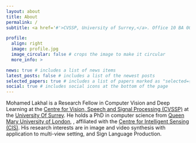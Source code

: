 ```yaml
---
layout: about
title: About
permalink: /
subtitle: <a href='#'>CVSSP, University of Surrey,</a>. Office 10 BA 00.

profile:
  align: right
  image: profile.jpg
  image_circular: false # crops the image to make it circular
  more_info: >

news: true # includes a list of news items
latest_posts: false # includes a list of the newest posts
selected_papers: true # includes a list of papers marked as "selected={true}"
social: true # includes social icons at the bottom of the page
---
```


Mohamed Lakhal is a Research Fellow in Computer Vision and Deep Learning at the [Centre for Vision, Speech and Signal Processing (CVSSP)](https://www.surrey.ac.uk/centre-vision-speech-signal-processing) at the [University Of Surrey](https://www.surrey.ac.uk). He holds a PhD in computer science from [Queen Mary University of London](https://www.qmul.ac.uk), , affiliated with the [Centre for Intelligent Sensing (CIS)](https://cis.eecs.qmul.ac.uk). His research interests are in image and video synthesis with application to multi-view setting, and Sign Language Production.